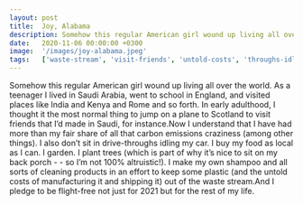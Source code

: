 ```yaml
---
layout: post
title:  Joy, Alabama
description: Somehow this regular American girl wound up living all over the world. As a teenager I lived in Saudi Arabia, went to school in England, and visited p...
date:   2020-11-06 00:00:00 +0300
image:  '/images/joy-alabama.jpeg'
tags:   ['waste-stream', 'visit-friends', 'untold-costs', 'throughs-idling', 'things', 'plant-trees', 'normal-thing', 'fair-share']
---
```

Somehow this regular American girl wound up living all over the world. As a teenager I lived in Saudi Arabia, went to school in England, and visited places like India and Kenya and Rome and so forth. In early adulthood, I thought it the most normal thing to jump on a plane to Scotland to visit friends that I’d made in Saudi, for instance.Now I understand that I have had more than my fair share of all that carbon emissions craziness (among other things). I also don’t sit in drive-throughs idling my car. I buy my food as local as I can. I garden. I plant trees (which is part of why it’s nice to sit on my back porch - - so I’m not 100% altruistic!). I make my own shampoo and all sorts of cleaning products in an effort to keep some plastic (and the untold costs of manufacturing it and shipping it) out of the waste stream.And I pledge to be flight-free not just for 2021 but for the rest of my life.

